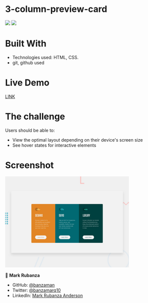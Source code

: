 # 3-column-preview-card

![](https://img.shields.io/badge/Academic-blue)
![](https://img.shields.io/badge/HTML-red)


# Built With

- Technologies used: HTML, CSS.
- git, github used



# Live Demo

[LINK](https://banzaman.github.io/preview-card-component.github.io/)



# The challenge

Users should be able to:

- View the optimal layout depending on their device's screen size
- See hover states for interactive elements

# Screenshot

<img src="./design/desktop-preview.jpg" alt="screenshot" width="400"/>
  
👤 **Mark Rubanza**

- GitHub: [@banzaman](https://github.com/banzaman)
- Twitter: [@banzamarq10](https://twitter.com/banzamarq10)
- LinkedIn: [Mark Rubanza Anderson](https://www.linkedin.com/in/mark-rubanza-anderson-4399a2211/)
